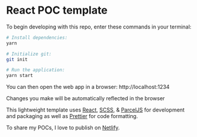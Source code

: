 # React POC template

To begin developing with this repo, enter these commands in your terminal:

```bash
# Install dependencies:
yarn

# Initialize git:
git init

# Run the application:
yarn start
```

You can then open the web app in a browser: http://localhost:1234

Changes you make will be automatically reflected in the browser

This lightweight template uses [React](https://reactjs.org/), [SCSS](https://sass-lang.com/documentation/syntax), & [ParcelJS](https://parceljs.org/) for development and packaging as well as [Prettier](https://prettier.io/) for code formatting.

To share my POCs, I love to publish on [Netlify](https://www.netlify.com/).
